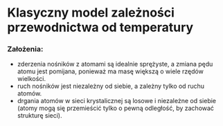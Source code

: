 # Klasyczny model zależności przewodnictwa od temperatury

### Założenia:
- zderzenia nośników z atomami są idealnie sprężyste, a zmiana pędu atomu jest pomijana, ponieważ ma masę większą o wiele rzędów wielkości.
- ruch nośników jest niezależny od siebie, a zależny tylko od ruchu atomów.
- drgania atomów w sieci krystalicznej są losowe i niezależne od siebie (atomy mogą się przemieścić tylko o pewną odległość, by zachować strukturę sieci).
